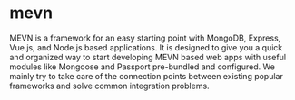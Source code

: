 # mevn
MEVN is a framework for an easy starting point with MongoDB, Express, Vue.js, and Node.js based applications. It is designed to give you a quick and organized way to start developing MEVN based web apps with useful modules like Mongoose and Passport pre-bundled and configured. We mainly try to take care of the connection points between existing popular frameworks and solve common integration problems.
